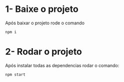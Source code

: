 # 1- Baixe o projeto

Após baixar o projeto rode o comando 

```npm i```

# 2- Rodar o projeto

Após instalar todas as dependencias rodar o comando: 

```npm start```



